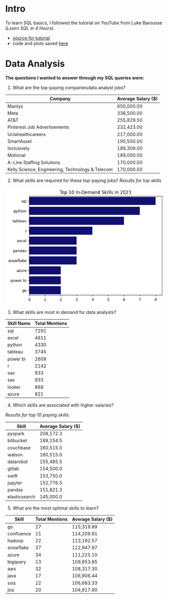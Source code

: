 # Intro
To learn SQL basics, I followed the tutorial on YouTube from Luke Barousse (*Learn SQL in 4 Hours*).

- [source for tutorial](https://github.com/lukebarousse/SQL_Project_Data_Job_Analysis/tree/main)
- code and plots saved [here](/pqueries/)

# Data Analysis 
**The questions I wanted to answer through my SQL queries were:**

1. What are the top-paying companiesdata analyst jobs?

| Company                                           | Average Salary ($) |
|---------------------------------------------------|---------------------|
| Mantys                                            | 650,000.00          |
| Meta                                              | 336,500.00          |
| AT&T                                              | 255,829.50          |
| Pinterest Job Advertisements                     | 232,423.00          |
| Uclahealthcareers                                 | 217,000.00          |
| SmartAsset                                        | 195,500.00          |
| Inclusively                                       | 189,309.00          |
| Motional                                          | 189,000.00          |
| A-Line Staffing Solutions                         | 170,000.00          |
| Kelly Science, Engineering, Technology & Telecom  | 170,000.00          |





2. What skills are required for these top-paying jobs?
*Results for top skills* 

![top skill plot](pqueries\Plots\topSkills.png)

3. What skills are most in demand for data analysts?


| Skill Name | Total Mentions |
|------------|----------------|
| sql        | 7291           |
| excel      | 4611           |
| python     | 4330           |
| tableau    | 3745           |
| power bi   | 2609           |
| r          | 2142           |
| sas        | 933            |
| sas        | 933            |
| looker     | 868            |
| azure      | 821            |

4. Which skills are associated with higher salaries?

*Results for top 10 paying skills:*

| Skill           | Average Salary ($) |
|-----------------|--------------------|
| pyspark         | 208,172.3          |
| bitbucket       | 189,154.5          |
| couchbase       | 160,515.0          |
| watson          | 160,515.0          |
| datarobot       | 155,485.5          |
| gitlab          | 154,500.0          |
| swift           | 153,750.0          |
| jupyter         | 152,776.5          |
| pandas          | 151,821.3          |
| elasticsearch   | 145,000.0          |


5. What are the most optimal skills to learn?

| Skill       | Total Mentions | Average Salary ($) |
|-------------|----------------|---------------------|
| go          | 27             | 115,319.89          |
| confluence  | 11             | 114,209.91          |
| hadoop      | 22             | 113,192.57          |
| snowflake   | 37             | 112,947.97          |
| azure       | 34             | 111,225.10          |
| bigquery    | 13             | 109,653.85          |
| aws         | 32             | 108,317.30          |
| java        | 17             | 106,906.44          |
| ssis        | 12             | 106,683.33          |
| jira        | 20             | 104,917.90          |